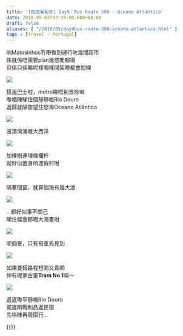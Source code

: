 ```yaml
---
title: '[抱抱葡萄牙] Day9：Bus Route 500 - Oceano Atlântico'
date: 2018-05-03T09:38:00.000+08:00
draft: false
aliases: [ "/2018/05/day9bus-route-500-oceano-atlantico.html" ]
tags : [travel - Portugal]
---
```


响Matosinhos冇嘢做到連行咗幾間超市  
係就係唔需要plan幾悠閒都得  
但係只係睇呢樣嗰樣開架嘢都會悶㗎  

![](https://c1.staticflickr.com/1/951/41848943851_f5b03cd1d5_z.jpg)

搭返巴士啦，metro睇唔到景呀嘛  
嚟嗰陣睇住個靜靜嘅Rio Douro  
返歸就隔窗望住怒海Oceano Atlântico  

![](https://c1.staticflickr.com/5/4316/36046865386_7e10d9e751_z.jpg)

波濤洶湧嘅大西洋  

![](https://c1.staticflickr.com/1/872/40042051220_25a823dbbc_z.jpg)

加棵樹連埋條欄杆  
就好似置身响渡假村咁  

![](https://c1.staticflickr.com/1/970/41848943221_4135b89abf_z.jpg)

隔著個窗，就算個海有幾大浪  

![](https://c1.staticflickr.com/1/974/40042050680_3d1221f59e_z.jpg)

...都好似事不關己  
睇住幅會郁嘅大海畫咁  

![](https://c1.staticflickr.com/5/4328/36046865326_e6859902f1_z.jpg)

呢個景，只有搭車先見到

![](https://c1.staticflickr.com/1/830/40949952255_31edf591ef_z.jpg)

如果要搭路程短啲又貴啲  
仲有呢家古董**Tram No.1**㗎～  

![](https://c1.staticflickr.com/1/907/41848942751_a2b3509b83_z.jpg)

返返嚟平靜嘅Rio Douro  
擺返啲戰利品返民宿  
先唞陣再周圍行...  
  

{{<portugal>}}  
